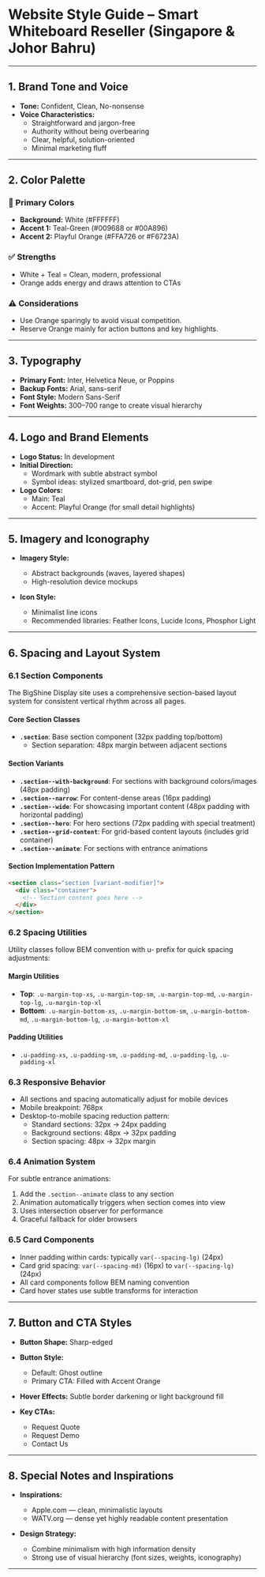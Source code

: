 # Website Style Guide – Smart Whiteboard Reseller (Singapore & Johor Bahru)

---

## 1. Brand Tone and Voice

- **Tone:** Confident, Clean, No-nonsense
- **Voice Characteristics:**
  - Straightforward and jargon-free
  - Authority without being overbearing
  - Clear, helpful, solution-oriented
  - Minimal marketing fluff

---

## 2. Color Palette

### 🎨 Primary Colors

- **Background:** White (#FFFFFF)
- **Accent 1:** Teal-Green (#009688 or #00A896)
- **Accent 2:** Playful Orange (#FFA726 or #F6723A)

### ✅ Strengths

- White + Teal = Clean, modern, professional
- Orange adds energy and draws attention to CTAs

### ⚠️ Considerations

- Use Orange sparingly to avoid visual competition.
- Reserve Orange mainly for action buttons and key highlights.

---

## 3. Typography

- **Primary Font:** Inter, Helvetica Neue, or Poppins
- **Backup Fonts:** Arial, sans-serif
- **Font Style:** Modern Sans-Serif
- **Font Weights:** 300–700 range to create visual hierarchy

---

## 4. Logo and Brand Elements

- **Logo Status:** In development
- **Initial Direction:**
  - Wordmark with subtle abstract symbol
  - Symbol ideas: stylized smartboard, dot-grid, pen swipe
- **Logo Colors:**
  - Main: Teal
  - Accent: Playful Orange (for small detail highlights)

---

## 5. Imagery and Iconography

- **Imagery Style:**
  - Abstract backgrounds (waves, layered shapes)
  - High-resolution device mockups

- **Icon Style:**
  - Minimalist line icons
  - Recommended libraries: Feather Icons, Lucide Icons, Phosphor Light

---

## 6. Spacing and Layout System

### 6.1 Section Components

The BigShine Display site uses a comprehensive section-based layout system for consistent vertical rhythm across all pages.

#### Core Section Classes

- **`.section`**: Base section component (32px padding top/bottom)
  - Section separation: 48px margin between adjacent sections

#### Section Variants

- **`.section--with-background`**: For sections with background colors/images (48px padding)
- **`.section--narrow`**: For content-dense areas (16px padding)
- **`.section--wide`**: For showcasing important content (48px padding with horizontal padding)
- **`.section--hero`**: For hero sections (72px padding with special treatment)
- **`.section--grid-content`**: For grid-based content layouts (includes grid container)
- **`.section--animate`**: For sections with entrance animations

#### Section Implementation Pattern

```html
<section class="section [variant-modifier]">
  <div class="container">
    <!-- Section content goes here -->
  </div>
</section>
```

### 6.2 Spacing Utilities

Utility classes follow BEM convention with u- prefix for quick spacing adjustments:

#### Margin Utilities
- **Top**: `.u-margin-top-xs`, `.u-margin-top-sm`, `.u-margin-top-md`, `.u-margin-top-lg`, `.u-margin-top-xl`
- **Bottom**: `.u-margin-bottom-xs`, `.u-margin-bottom-sm`, `.u-margin-bottom-md`, `.u-margin-bottom-lg`, `.u-margin-bottom-xl`

#### Padding Utilities
- `.u-padding-xs`, `.u-padding-sm`, `.u-padding-md`, `.u-padding-lg`, `.u-padding-xl`

### 6.3 Responsive Behavior

- All sections and spacing automatically adjust for mobile devices
- Mobile breakpoint: 768px
- Desktop-to-mobile spacing reduction pattern:
  - Standard sections: 32px → 24px padding
  - Background sections: 48px → 32px padding
  - Section spacing: 48px → 32px margin

### 6.4 Animation System

For subtle entrance animations:

1. Add the `.section--animate` class to any section
2. Animation automatically triggers when section comes into view
3. Uses intersection observer for performance
4. Graceful fallback for older browsers

### 6.5 Card Components

- Inner padding within cards: typically `var(--spacing-lg)` (24px)
- Card grid spacing: `var(--spacing-md)` (16px) to `var(--spacing-lg)` (24px)
- All card components follow BEM naming convention
- Card hover states use subtle transforms for interaction

---

## 7. Button and CTA Styles

- **Button Shape:** Sharp-edged
- **Button Style:**
  - Default: Ghost outline
  - Primary CTA: Filled with Accent Orange
- **Hover Effects:** Subtle border darkening or light background fill

- **Key CTAs:**
  - Request Quote
  - Request Demo
  - Contact Us

---

## 8. Special Notes and Inspirations

- **Inspirations:**
  - Apple.com — clean, minimalistic layouts
  - WATV.org — dense yet highly readable content presentation

- **Design Strategy:**
  - Combine minimalism with high information density
  - Strong use of visual hierarchy (font sizes, weights, iconography)

---
